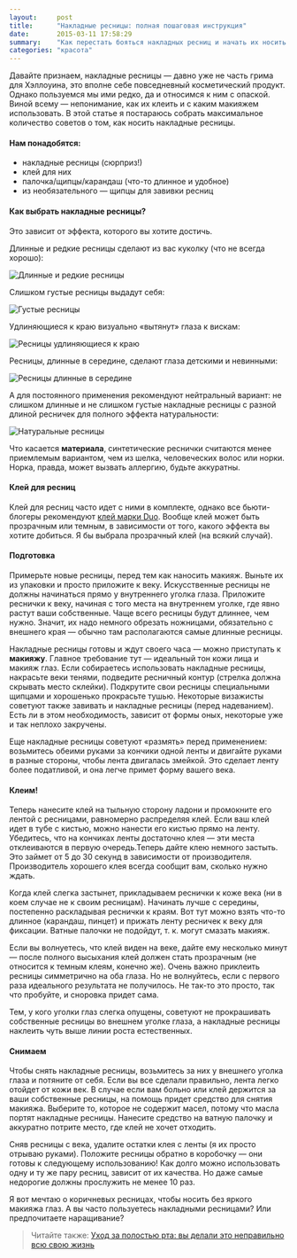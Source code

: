 ```yaml
---
layout:     post
title:      "Накладные ресницы: полная пошаговая инструкция"
date:       2015-03-11 17:58:29
summary:    "Как перестать бояться накладных ресниц и начать их носить с пользой для внешнего вида и внутреннего самоощущения"
categories: "красота"
---
```



Давайте признаем, накладные ресницы — давно уже не часть грима для Хэллоуина, это вполне себе повседневный косметический продукт. Однако пользуемся мы ими редко, да и относимся к ним с опаской. Виной всему — непонимание, как их клеить и с каким макияжем использовать. В этой статье я постараюсь собрать максимальное количество советов о том, как носить накладные ресницы.
 
#### Нам понадобятся:

* накладные ресницы (сюрприз!)
* клей для них
* палочка/щипцы/карандаш (что-то длинное и удобное)
* из необязательного — щипцы для завивки ресниц
 
#### Как выбрать накладные ресницы?
 
Это зависит от эффекта, которого вы хотите достичь.

Длинные и редкие ресницы сделают из вас куколку (что не всегда хорошо):
 
![Длинные и редкие ресницы](https://dl.dropboxusercontent.com/u/4402725/kozmetium/eye_long_rare.jpg)

Слишком густые ресницы выдадут себя:

![Густые ресницы](https://dl.dropboxusercontent.com/u/4402725/kozmetium/eye_thick.jpg)
 
Удлиняющиеся к краю визуально «вытянут» глаза к вискам:

![Ресницы удлиняющиеся к краю](https://dl.dropboxusercontent.com/u/4402725/kozmetium/eye_long.jpg)
 
Ресницы, длинные в середине, сделают глаза детскими и невинными:

![Ресницы длинные в середине](https://dl.dropboxusercontent.com/u/4402725/kozmetium/eye_piramid.jpg)
 
А для постоянного применения рекомендуют нейтральный вариант: не слишком длинные и не слишком густые накладные ресницы с разной длиной ресничек для полного эффекта натуральности:

![Натуральные ресницы](https://dl.dropboxusercontent.com/u/4402725/kozmetium/eye_natural.jpg)
 
Что касается **материала**, синтетические реснички считаются менее приемлемым вариантом, чем из шелка, человеческих волос или норки. Норка, правда, может вызвать аллергию, будьте аккуратны.
 
#### Клей для ресниц
Клей для ресниц часто идет с ними в комплекте, однако все бьюти-блогеры рекомендуют [клей марки Duo](http://www.duoadhesives.com/index.php). Вообще клей может быть прозрачным или темным, в зависимости от того, какого эффекта вы хотите добиться. Я бы выбрала прозрачный клей (на всякий случай).
 
#### Подготовка
 
Примерьте новые ресницы, перед тем как наносить макияж. Выньте их из упаковки и просто приложите к веку. Искусственные ресницы не должны начинаться прямо у внутреннего уголка глаза. Приложите реснички к веку, начиная с того места на внутреннем уголке, где явно растут ваши собственные. Чаще всего ресницы будут длиннее, чем нужно. Значит, их надо немного обрезать ножницами, обязательно с внешнего края — обычно там располагаются самые длинные ресницы.
 
Накладные ресницы готовы и ждут своего часа — можно приступать к **макияжу**. Главное требование тут — идеальный тон кожи лица и макияж глаз. Если собираетесь использовать накладные ресницы, накрасьте веки тенями, подведите ресничный контур (стрелка должна скрывать место склейки). Подкрутите свои ресницы специальными щипцами и хорошенько прокрасьте тушью. Некоторые визажисты советуют также завивать и накладные ресницы (перед надеванием). Есть ли в этом необходимость, зависит от формы оных, некоторые уже и так неплохо закручены.

Еще накладные ресницы советуют «размять» перед применением: возьмитесь обеими руками за кончики одной ленты и двигайте руками в разные стороны, чтобы лента двигалась змейкой. Это сделает ленту более податливой, и она легче примет форму вашего века.
 
#### Клеим!
 
Теперь нанесите клей на тыльную сторону ладони и промокните его лентой с ресницами, равномерно распределяя клей. Если ваш клей идет в тубе с кистью, можно нанести его кистью прямо на ленту. Убедитесь, что на кончиках ленты достаточно клея — эти места отклеиваются в первую очередь.Теперь дайте клею немного застыть. Это займет от 5 до 30 секунд в зависимости от производителя. Производитель хорошего клея всегда сообщит вам, сколько нужно ждать.

Когда клей слегка застынет, прикладываем реснички к коже века (ни в коем случае не к своим ресницам). Начинать лучше с середины, постепенно раскладывая реснички к краям. Вот тут можно взять что-то длинное (карандаш, пинцет) и прижать ленту ресничек к веку для фиксации. Ватные палочки не подойдут, т. к. могут смазать макияж.

Если вы волнуетесь, что клей виден на веке, дайте ему несколько минут — после полного высыхания клей должен стать прозрачным (не относится к темным клеям, конечно же).
Очень важно приклеить ресницы симметрично на оба глаза. Но не волнуйтесь, если с первого раза идеального результата не получилось. Не так-то это просто, так что пробуйте, и сноровка придет сама.

Тем, у кого уголки глаз слегка опущены, советуют не прокрашивать собственные ресницы во внешнем уголке глаза, а накладные ресницы наклеить чуть выше линии роста естественных.
 
#### Снимаем
 
Чтобы снять накладные ресницы, возьмитесь за них у внешнего уголка глаза и потяните от себя. Если вы все сделали правильно, лента легко отойдет от кожи век. В случае если вам больно или клей держится за ваши собственные ресницы, на помощь придет средство для снятия макияжа. Выберите то, которое не содержит масел, потому что масла портят накладные ресницы. Нанесите средство на ватную палочку и аккуратно потрите место, где клей не хочет отходить.

Сняв ресницы с века, удалите остатки клея с ленты (я их просто отрываю руками). Положите ресницы обратно в коробочку — они готовы к следующему использованию! Как долго можно использовать одну и ту же пару ресниц, зависит от их качества. Но даже самые недорогие должны прослужить не менее 10 раз.

Я вот мечтаю о коричневых ресницах, чтобы носить без яркого макияжа глаз. А вы часто пользуетесь накладными ресницами? Или предпочитаете наращивание?

> Читайте также: [Уход за полостью рта: вы делали это неправильно всю свою жизнь](/2015/03/01/uhod-za-polostu-rta/)